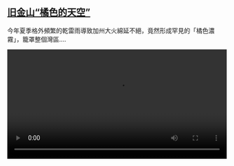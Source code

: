 <!--1599825237000-->
[旧金山“橘色的天空”](https://www.dw.com/zh/%E6%97%A7%E9%87%91%E5%B1%B1%E2%80%9C%E6%A9%98%E8%89%B2%E7%9A%84%E5%A4%A9%E7%A9%BA%E2%80%9D/a-54895065)
------

<p>今年夏季格外頻繁的乾雷雨導致加州大火綿延不絕，竟然形成罕見的「橘色濃霧」，籠罩整個灣區....</small></p><video src="https://tvdownloaddw-a.akamaihd.net/dwtv_video/flv/vdt_zh/2020/bchi200911_001_california_01i_sd_sor.mp4" controls style="width:100%"></video>
